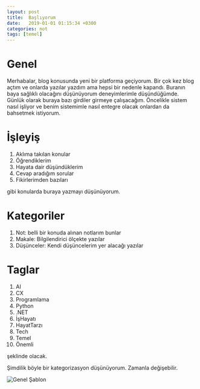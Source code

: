 ```yaml
---
layout: post
title:  Başlıyorum  
date:   2019-01-01 01:15:34 +0300
categories: not
tags: [temel]
---
```


# Genel
Merhabalar, blog konusunda yeni bir platforma geçiyorum. Bir çok kez blog açtım ve onlarda yazılar yazdım ama hepsi bir nedenle kapandı. Buranın baya sağlıklı olacağını düşünüyorum deneyimlerimle düşündüğümde. Günlük olarak buraya bazı girdiler girmeye çalışacağım. Öncelikle sistem nasıl işliyor ve benim sistemimle nasıl entegre olacak onlardan da bahsetmek istiyorum.
# İşleyiş
1. Aklıma takılan konular
2. Öğrendiklerim
3. Hayata dair düşündüklerim
4. Cevap aradığım sorular
5. Fikirlerimden bazıları

gibi konularda buraya yazmayı düşünüyorum.

# Kategoriler
1. Not: belli bir konuda alınan notlarım bunlar
2. Makale: Bilgilendirici ölçekte yazılar
3. Düşünceler: Kendi düşüncelerim yer alacağı yazılar

# Taglar
1. AI
2. CX
3. Programlama
4. Python
5. .NET
6. İşHayatı
7. HayatTarzı
8. Tech
9. Temel
10. Önemli

şeklinde olacak. 

Şimdilik böyle bir kategorizasyon düşünüyorum. Zamanla değişebilir.

![Genel Şablon](https://drive.google.com/file/d/1HTW7yWiAFiOQ0JVB5EVw21SFEhdhYUDO/view?usp=sharing)
